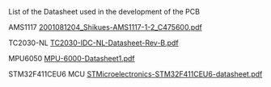 List of the Datasheet used in the development of the PCB

AMS1117
[2001081204_Shikues-AMS1117-1-2_C475600.pdf](https://github.com/malto101/Basic_stm32_PCB/files/12329722/2001081204_Shikues-AMS1117-1-2_C475600.pdf)

TC2030-NL
[TC2030-IDC-NL-Datasheet-Rev-B.pdf](https://github.com/malto101/Basic_stm32_PCB/files/12329721/TC2030-IDC-NL-Datasheet-Rev-B.pdf)

MPU6050
[MPU-6000-Datasheet1.pdf](https://github.com/malto101/Basic_stm32_PCB/files/12329720/MPU-6000-Datasheet1.pdf)

STM32F411CEU6 MCU
[STMicroelectronics-STM32F411CEU6-datasheet.pdf](https://github.com/malto101/Basic_stm32_PCB/files/12329719/STMicroelectronics-STM32F411CEU6-datasheet.pdf)
